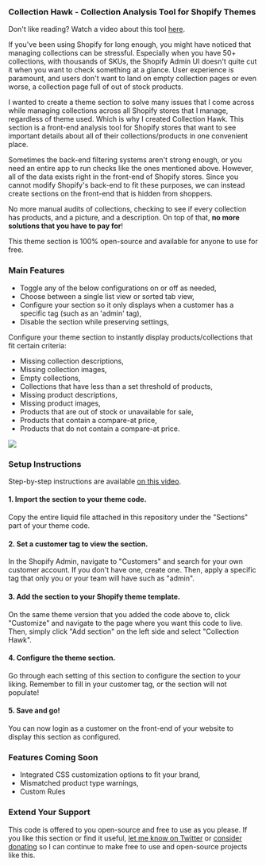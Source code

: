 <h3>Collection Hawk - Collection Analysis Tool for Shopify Themes</h3>
<p>Don't like reading? Watch a video about this tool <a href="#"><u>here</u></a>.</p>

<p>If you've been using Shopify for long enough, you might have noticed that managing collections can be stressful. Especially when you have 50+ collections, with thousands of SKUs, the Shopify Admin UI doesn't quite cut it when you want to check something at a glance. User experience is paramount, and users don't want to land on empty collection pages or even worse, a collection page full of out of stock products.</p>
<p>I wanted to create a theme section to solve many issues that I come across while managing collections across all Shopify stores that I manage, regardless of theme used. Which is why I created Collection Hawk. This section is a front-end analysis tool for Shopify stores that want to see important details about all of their collections/products in one convenient place.</p>

<p>Sometimes the back-end filtering systems aren't strong enough, or you need an entire app to run checks like the ones mentioned above. However, all of the data exists right in the front-end of Shopify stores. Since you cannot modify Shopify's back-end to fit these purposes, we can instead create sections on the front-end that is hidden from shoppers.</p>

<p>No more manual audits of collections, checking to see if every collection has products, and a picture, and a description. On top of that, <b>no more solutions that you have to pay for</b>!</p>

<p>This theme section is 100% open-source and available for anyone to use for free.</p>

<h3>Main Features</h3>
<ul>
  <li>Toggle any of the below configurations on or off as needed,</li>
  <li>Choose between a single list view or sorted tab view,</li>
  <li>Configure your section so it only displays when a customer has a specific tag (such as an 'admin' tag),</li>
  <li>Disable the section while preserving settings,</li>
</ul>
<p>Configure your theme section to instantly display products/collections that fit certain criteria:</p>
<ul>
  <li>Missing collection descriptions,</li>
  <li>Missing collection images,</li>
  <li>Empty collections,</li>
  <li>Collections that have less than a set threshold of products,</li>
  <li>Missing product descriptions,</li>
  <li>Missing product images,</li>
  <li>Products that are out of stock or unavailable for sale,</li>
  <li>Products that contain a compare-at price,</li>
  <li>Products that do not contain a compare-at price.</li>
</ul>
<img src="https://github.com/binxdqt/shopify-collection-hawk-analysis-tool/assets/143977458/d06c44c5-d8e8-43ad-90d2-bb7ece821aa9">


<h3>Setup Instructions</h3>
<p>Step-by-step instructions are available <a href="#"><u>on this video</u></a>.</p>
<h4>1. Import the section to your theme code.</h4>
<p>Copy the entire liquid file attached in this repository under the "Sections" part of your theme code.</p>
<h4>2. Set a customer tag to view the section.</h4>
<p>In the Shopify Admin, navigate to "Customers" and search for your own customer account. If you don't have one, create one. Then, apply a specific tag that only you or your team will have such as "admin".</p>
<h4>3. Add the section to your Shopify theme template.</h4>
<p>On the same theme version that you added the code above to, click "Customize" and navigate to the page where you want this code to live. Then, simply click "Add section" on the left side and select "Collection Hawk".</p>
<h4>4. Configure the theme section.</h4>
<p>Go through each setting of this section to configure the section to your liking. Remember to fill in your customer tag, or the section will not populate!</p>
<h4>5. Save and go!</h4>
<p>You can now login as a customer on the front-end of your website to display this section as configured.</p>

<h3>Features Coming Soon</h3>
<ul>
  <li>Integrated CSS customization options to fit your brand,</li>
  <li>Mismatched product type warnings,</li>
  <li>Custom Rules</li>
</ul>

<h3>Extend Your Support</h3>
<p>This code is offered to you open-source and free to use as you please. If you like this section or find it useful, <a href="https://twitter.com/binxdqt"><u>let me know on Twitter</u></a> or <a href="#"><u>consider donating</u></a> so I can continue to make free to use and open-source projects like this.</p>

